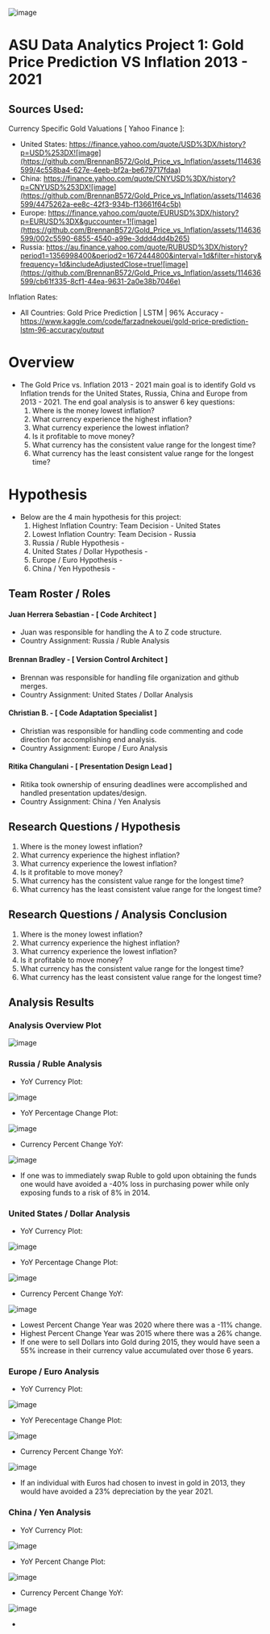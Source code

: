 ![image](https://github.com/BrennanB572/Gold_Price_vs_Inflation/assets/114636599/62c67771-86cf-4acf-989d-6999e2971786)


# ASU Data Analytics Project 1: Gold Price Prediction VS Inflation 2013 - 2021

## Sources Used:
Currency Specific Gold Valuations [ Yahoo Finance ]: 
- United States: https://finance.yahoo.com/quote/USD%3DX/history?p=USD%253DX![image](https://github.com/BrennanB572/Gold_Price_vs_Inflation/assets/114636599/4c558ba4-627e-4eeb-bf2a-be679717fdaa)
- China: https://finance.yahoo.com/quote/CNYUSD%3DX/history?p=CNYUSD%253DX![image](https://github.com/BrennanB572/Gold_Price_vs_Inflation/assets/114636599/4475262a-ee8c-42f3-934b-f13661f64c5b)
- Europe: https://finance.yahoo.com/quote/EURUSD%3DX/history?p=EURUSD%3DX&guccounter=1![image](https://github.com/BrennanB572/Gold_Price_vs_Inflation/assets/114636599/002c5590-6855-4540-a99e-3ddd4dd4b265)
- Russia: https://au.finance.yahoo.com/quote/RUBUSD%3DX/history?period1=1356998400&period2=1672444800&interval=1d&filter=history&frequency=1d&includeAdjustedClose=true![image](https://github.com/BrennanB572/Gold_Price_vs_Inflation/assets/114636599/cb61f335-8cf1-44ea-9631-2a0e38b7046e)


Inflation Rates:
- All Countries: Gold Price Prediction | LSTM | 96% Accuracy - https://www.kaggle.com/code/farzadnekouei/gold-price-prediction-lstm-96-accuracy/output

# Overview
- The Gold Price vs. Inflation 2013 - 2021 main goal is to identify Gold vs Inflation trends for the United States, Russia, China and Europe from 2013 - 2021. The end goal analysis is to answer 6 key questions:
  1. Where is the money lowest inflation?
  2. What currency experience the highest inflation?
  3. What currency experience the lowest inflation?
  4. Is it profitable to move money?
  5. What currency has the consistent value range for the longest time?
  6. What currency has the least consistent value range for the longest time?

# Hypothesis
- Below are the 4 main hypothesis for this project:
   1. Highest Inflation Country: Team Decision - United States
   2. Lowest Inflation Country: Team Decision - Russia
   3. Russia / Ruble Hypothesis -
   4. United States / Dollar Hypothesis -
   5. Europe / Euro Hypothesis -
   6. China / Yen Hypothesis - 

## Team Roster / Roles
#### Juan Herrera Sebastian - [ Code Architect ] 
- Juan was responsible for handling the A to Z code structure.
- Country Assignment: Russia / Ruble Analysis
#### Brennan Bradley - [ Version Control Architect ]
- Brennan was responsible for handling file organization and github merges.
- Country Assignment: United States / Dollar Analysis
#### Christian B. - [ Code Adaptation Specialist ]
- Christian was responsible for handling code commenting and code direction for accomplishing end analysis.
- Country Assignment: Europe / Euro Analysis
#### Ritika Changulani - [ Presentation Design Lead ] 
- Ritika took ownership of ensuring deadlines were accomplished and handled presentation updates/design.
- Country Assignment: China / Yen Analysis

## Research Questions / Hypothesis
1. Where is the money lowest inflation? 
2. What currency experience the highest inflation?
3. What currency experience the lowest inflation?
4. Is it profitable to move money?
5. What currency has the consistent value range for the longest time?
6. What currency has the least consistent value range for the longest time?

## Research Questions / Analysis Conclusion
1. Where is the money lowest inflation?
2. What currency experience the highest inflation?
3. What currency experience the lowest inflation?
4. Is it profitable to move money?
5. What currency has the consistent value range for the longest time?
6. What currency has the least consistent value range for the longest time? 

## Analysis Results

### Analysis Overview Plot

![image](https://github.com/BrennanB572/Gold_Price_vs_Inflation/assets/114636599/50a58c32-0311-44b0-bd4d-f3839f08df4b)


### Russia / Ruble Analysis

- YoY Currency Plot:

![image](https://github.com/BrennanB572/Gold_Price_vs_Inflation/assets/114636599/84de2f3a-749d-4576-929a-403f500dd4c3)

- YoY Percentage Change Plot: 

![image](https://github.com/BrennanB572/Gold_Price_vs_Inflation/assets/114636599/49e6e727-b2af-49fa-96ae-d23202f35d83)

- Currency Percent Change YoY:

![image](https://github.com/BrennanB572/Gold_Price_vs_Inflation/assets/114636599/b4e3aac0-6b3c-497b-b848-3185aed8eca1)

- If one was to immediately swap Ruble to gold upon obtaining the funds one would have avoided a -40% loss in purchasing power while only exposing funds to a risk of 8% in 2014.

### United States / Dollar Analysis

- YoY Currency Plot:

![image](https://github.com/BrennanB572/Gold_Price_vs_Inflation/assets/114636599/e2d51b6d-bb21-408d-a2c0-5c4939b9354c)

- YoY Percentage Change Plot: 

![image](https://github.com/BrennanB572/Gold_Price_vs_Inflation/assets/114636599/b124b89e-db80-4f0a-b16b-3ea127569252)

- Currency Percent Change YoY:

![image](https://github.com/BrennanB572/Gold_Price_vs_Inflation/assets/114636599/259a7b22-ef35-43f8-bc8c-04d3b4a1d8fd)

- Lowest Percent Change Year was 2020 where there was a -11% change.
- Highest Percent Change Year was 2015 where there was a 26% change.
- If one were to sell Dollars into Gold during 2015, they would have seen a 55% increase in their currency value accumulated over those 6 years.

### Europe / Euro Analysis

- YoY Currency Plot:

![image](https://github.com/BrennanB572/Gold_Price_vs_Inflation/assets/114636599/9ae8375f-cbb3-4aef-bf98-174a1a014cfb)

- YoY Perecentage Change Plot:

![image](https://github.com/BrennanB572/Gold_Price_vs_Inflation/assets/114636599/1e81dcd6-56b1-4575-bdb8-4532a86778d1)

- Currency Percent Change YoY:

![image](https://github.com/BrennanB572/Gold_Price_vs_Inflation/assets/114636599/2d497989-018e-45c9-958d-e2804cc45580)

- If an individual with Euros had chosen to invest in gold in 2013, they would have avoided a 23% depreciation by the year 2021.

### China / Yen Analysis

- YoY Currency Plot:

![image](https://github.com/BrennanB572/Gold_Price_vs_Inflation/assets/114636599/4336c676-81fa-413e-b4d8-7de2ce963bc6)

- YoY Percent Change Plot:

![image](https://github.com/BrennanB572/Gold_Price_vs_Inflation/assets/114636599/aee58238-17c7-42e8-b653-31e8366d7e2e)

- Currency Percent Change YoY:

![image](https://github.com/BrennanB572/Gold_Price_vs_Inflation/assets/114636599/084bf9ee-aa96-4a1d-92e7-534cbae15a3b)

-












